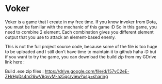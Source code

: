 # Voker
Voker is a game that I create in my free time. If you know invoker from Dota, you must be familiar with the mechanic of this game :D So in this game, you need to combine 2 element. Each combination gives you different element output that you use to attack an element-based enemy.


This is not the full project source code, because some of the file is too huge to be uploaded and I still don't have time to maintain it to github haha :D but if you want to try the game, you can download the build zip from my GDrive link here :

Build .exe zip files : https://drive.google.com/file/d/157vC2eE-ZHrHgDs4m26wV9qvvM-az5gc/view?usp=sharing
